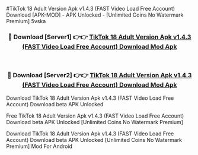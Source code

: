 #TikTok 18 Adult Version Apk v1.4.3 (FAST Video Load Free Account) Download [APK-MOD] - APK Unlocked - [Unlimited Coins No Watermark Premium] 5vska



<div align="center">

<h3>🔴 Download [Server1] 👉👉 <a href="https://momento.my/?title=TikTok_18_Adult_Version_Apk_v1.4.3_(FAST_Video_Load_Free_Account)_Download">TikTok 18 Adult Version Apk v1.4.3 (FAST Video Load Free Account) Download Mod Apk</a></h3><br>

<h3>🔴 Download [Server2] 👉👉 <a href="https://momento.my/?title=TikTok_18_Adult_Version_Apk_v1.4.3_(FAST_Video_Load_Free_Account)_Download">TikTok 18 Adult Version Apk v1.4.3 (FAST Video Load Free Account) Download Mod Apk</a></h3>
</div>



Download TikTok 18 Adult Version Apk v1.4.3 (FAST Video Load Free Account) Download beta APK Unlocked

Free TikTok 18 Adult Version Apk v1.4.3 (FAST Video Load Free Account) Download beta APK Unlocked [Unlimited Coins No Watermark Premium]

Download TikTok 18 Adult Version Apk v1.4.3 (FAST Video Load Free Account) Download beta APK Unlocked [Unlimited Coins No Watermark Premium] Mod For Android

